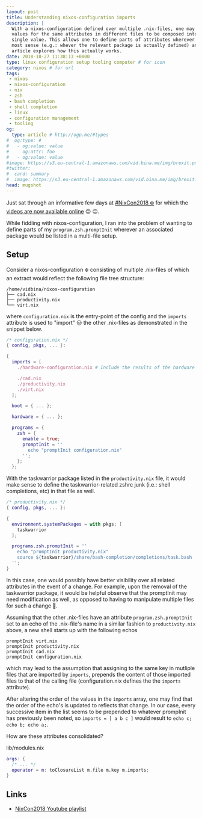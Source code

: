 ```yaml
---
layout: post
title: Understanding nixos-configuration imports
description: |
  With a nixos-configuration defined over multiple .nix-files, one may define
  values for the same attributes in different files to be composed into a
  single value. This allows one to define parts of attributes wherever it makes
  most sense (e.g.: whever the relevant package is actually defined) and this
  article explores how this actually works.
date: 2018-10-27 11:38:13 +0000
type: linux configuration setup tooling computer # for icon
category: nixos # for url
tags:
 - nixos
 - nixos-configuration
 - nix
 - zsh
 - bash completion
 - shell completion
 - linux
 - configuration management
 - tooling
og:
  type: article # http://ogp.me/#types
#  og:type: #
#   - og:value: value
#     og:attr: foo
#   - og:value: value
#image: https://s3.eu-central-1.amazonaws.com/vid.bina.me/img/brexit.png
#twitter:
#  card: summary
#  image: https://s3.eu-central-1.amazonaws.com/vid.bina.me/img/brexit.png
head: mugshot
---
```


Just sat through an informative few days at [#NixCon2018
:snowflake:][NixCon2018] for which the [videos are now available
online][NixCon2018] :wink: :wink:.

While fiddling with nixos-configuration, I ran into the problem of wanting to
define parts of my `program.zsh.promptInit` wherever an associated package
would be listed in a multi-file setup.

## Setup

Consider a nixos-configuration :snowflake: consisting of multiple .nix-files of
which an extract would reflect the following file tree structure:

```
/home/vidbina/nixos-configuration
├── cad.nix
├── productivity.nix
└── virt.nix
```

where `configuration.nix` is the entry-point of the config and the `imports`
attribute is used to "import" :unamused: the other .nix-files as demonstrated in
the snippet below.

```nix
/* configuration.nix */
{ config, pkgs, ... }:

{
  imports = [
    ./hardware-configuration.nix # Include the results of the hardware scan.

    ./cad.nix
    ./productivity.nix
    ./virt.nix
  ];

  boot = { ... };

  hardware = { ... };

  programs = {
    zsh = {
      enable = true;
      promptInit = ''
        echo "promptInit configuration.nix"
      '';
    };
  };
```

With the taskwarrior package listed in the `productivity.nix` file, it would
make sense to define the taskwarrior-related zshrc junk (i.e.: shell
completions, etc) in that file as well.

```nix
/* productivity.nix */
{ config, pkgs, ... }:

{
  environment.systemPackages = with pkgs; [
    taskwarrior
  ];

  programs.zsh.promptInit = ''
    echo "promptInit productivity.nix"
    source ${taskwarrior}/share/bash-completion/completions/task.bash
  '';
}
```

In this case, one would possibly have better visibility over all related
attributes in the event of a change. For example, upon the removal of the
taskwarrior package, it would be helpful observe that the promptInit may need
modification as well, as opposed to having to manipulate multiple files for
such a change :thinking:.

Assuming that the other .nix-files have an attribute `program.zsh.promptInit`
set to an echo of the .nix-file's name in a similar fashion to
`productivity.nix` above, a new shell starts up with the following echos

```
promptInit virt.nix
promptInit productivity.nix
promptInit cad.nix
promptInit configuration.nix
```

which may lead to the assumption that assigning to the same key in mutliple
files that are imported by `imports`, prepends the content of those imported
files to that of the calling file (configuration.nix defines the the `imports`
attribute).

After altering the order of the values in the `imports` array, one may find
that the order of the echo's is updated to reflects that change.
In our case, every successive item in the list seems to be prepended to
whatever prompInit has previously been noted, so `imports = [ a b c ]` would
result to `echo c; echo b; echo a;`.

How are these attributes consolidated?

lib/modules.nix

```nix
args: {
  /* ... */
  operator = m: toClosureList m.file m.key m.imports;
}
```

## Links

 - [NixCon2018 Youtube playlist][NixCon2018]

[NixCon2018]: https://www.youtube.com/watch?v=rzjMif6wvMk&list=PLgknCdxP89ReJKWX3sthcsbBYsoihzSQX

